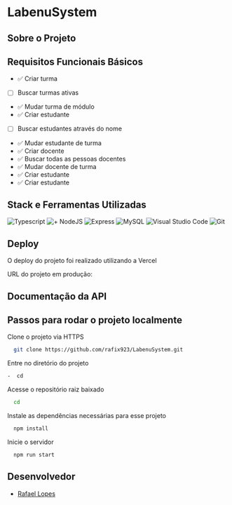 # LabenuSystem

## Sobre o Projeto

## Requisitos Funcionais Básicos

- ✅ Criar turma
- [ ] Buscar turmas ativas
- ✅ Mudar turma de módulo  
- ✅ Criar estudante
- [ ] Buscar estudantes através do nome
- ✅ Mudar estudante de turma  
- ✅ Criar docente
- ✅ Buscar todas as pessoas docentes
- ✅ Mudar docente de turma
- ✅ Criar estudante
- ✅ Criar estudante
  
## Stack e Ferramentas Utilizadas

![Typescript](https://img.shields.io/badge/TypeScript-007ACC?style=for-the-badge&logo=typescript&logoColor=white)
![+ NodeJS](https://img.shields.io/badge/Node.js-43853D?style=for-the-badge&logo=node.js&logoColor=white)
![Express](https://img.shields.io/badge/Express.js-404D59?style=for-the-badge)
![MySQL](https://img.shields.io/badge/MySQL-00000F?style=for-the-badge&logo=mysql&logoColor=white)
![Visual Studio Code](https://img.shields.io/badge/Visual_Studio_Code-0078D4?style=for-the-badge&logo=visual%20studio%20code&logoColor=white)
![Git](https://img.shields.io/badge/GIT-E44C30?style=for-the-badge&logo=git&logoColor=white)

## Deploy 

O deploy do projeto foi realizado utilizando a Vercel

URL do projeto em produção: 

## Documentação da API


## Passos para rodar o projeto localmente
  
Clone o projeto via HTTPS

```bash
  git clone https://github.com/rafix923/LabenuSystem.git
```

Entre no diretório do projeto

```bash
-  cd 
```

Acesse o repositório raiz baixado

```bash
  cd 
```

Instale as dependências necessárias para esse projeto

```bash
  npm install
```

Inicie o servidor

```bash
  npm run start
```

## Desenvolvedor
  
- [Rafael Lopes](https://github.com/rafix923)
